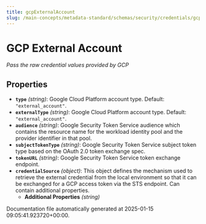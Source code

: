 ```yaml
---
title: gcpExternalAccount
slug: /main-concepts/metadata-standard/schemas/security/credentials/gcpexternalaccount
---
```


# GCP External Account

*Pass the raw credential values provided by GCP*

## Properties

- **`type`** *(string)*: Google Cloud Platform account type. Default: `"external_account"`.
- **`externalType`** *(string)*: Google Cloud Platform account type. Default: `"external_account"`.
- **`audience`** *(string)*: Google Security Token Service audience which contains the resource name for the workload identity pool and the provider identifier in that pool.
- **`subjectTokenType`** *(string)*: Google Security Token Service subject token type based on the OAuth 2.0 token exchange spec.
- **`tokenURL`** *(string)*: Google Security Token Service token exchange endpoint.
- **`credentialSource`** *(object)*: This object defines the mechanism used to retrieve the external credential from the local environment so that it can be exchanged for a GCP access token via the STS endpoint. Can contain additional properties.
  - **Additional Properties** *(string)*


Documentation file automatically generated at 2025-01-15 09:05:41.923720+00:00.

